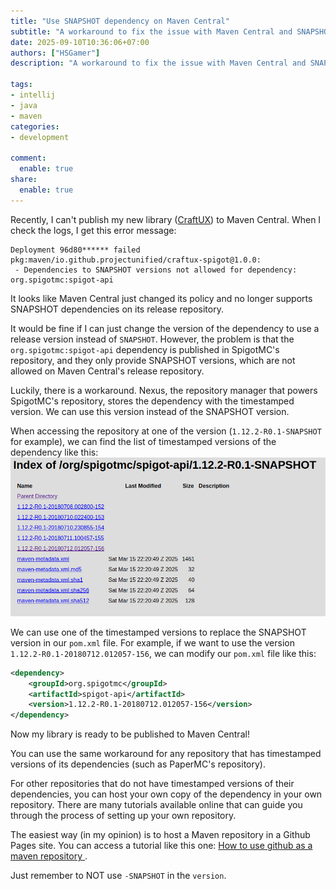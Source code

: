 ```yaml
---
title: "Use SNAPSHOT dependency on Maven Central"
subtitle: "A workaround to fix the issue with Maven Central and SNAPSHOT dependency"
date: 2025-09-10T10:36:06+07:00
authors: ["HSGamer"]
description: "A workaround to fix the issue with Maven Central and SNAPSHOT dependency"

tags:
- intellij
- java
- maven
categories:
- development

comment:
  enable: true
share:
  enable: true
---
```


Recently, I can't publish my new library ([CraftUX](https://github.com/ProjectUnified/CraftUX)) to Maven Central. When I check the logs, I get this error message:
```
Deployment 96d80****** failed
pkg:maven/io.github.projectunified/craftux-spigot@1.0.0:
 - Dependencies to SNAPSHOT versions not allowed for dependency: org.spigotmc:spigot-api
```

It looks like Maven Central just changed its policy and no longer supports SNAPSHOT dependencies on its release repository.

It would be fine if I can just change the version of the dependency to use a release version instead of `SNAPSHOT`. However, the problem is that the `org.spigotmc:spigot-api` dependency is published in SpigotMC's repository, and they only provide SNAPSHOT versions, which are not allowed on Maven Central's release repository.

Luckily, there is a workaround. Nexus, the repository manager that powers SpigotMC's repository, stores the dependency with the timestamped version. We can use this version instead of the SNAPSHOT version.

When accessing the repository at one of the version (`1.12.2-R0.1-SNAPSHOT` for example), we can find the list of timestamped versions of the dependency like this:
![Timestamped versions](timestamp-spigot.png)

We can use one of the timestamped versions to replace the SNAPSHOT version in our `pom.xml` file. For example, if we want to use the version `1.12.2-R0.1-20180712.012057-156`, we can modify our `pom.xml` file like this:
```xml
<dependency>
    <groupId>org.spigotmc</groupId>
    <artifactId>spigot-api</artifactId>
    <version>1.12.2-R0.1-20180712.012057-156</version>
</dependency>
```

Now my library is ready to be published to Maven Central!

You can use the same workaround for any repository that has timestamped versions of its dependencies (such as PaperMC's repository).

For other repositories that do not have timestamped versions of their dependencies, you can host your own copy of the dependency in your own repository. There are many tutorials available online that can guide you through the process of setting up your own repository.

The easiest way (in my opinion) is to host a Maven repository in a Github Pages site. You can access a tutorial like this one: [How to use github as a maven repository
](https://gist.github.com/cleberjamaral/6c9b0a615e51e26c94ffe407a641f531).

Just remember to NOT use `-SNAPSHOT` in the `version`.
